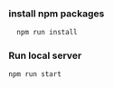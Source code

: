### install npm packages

```JavaScript
  npm run install
```

### Run local server

```JavaScript
npm run start
```
